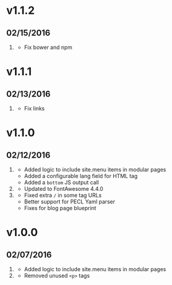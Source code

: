 # v1.1.2
## 02/15/2016

1. [](#bugfix)
    * Fix bower and npm

# v1.1.1
## 02/13/2016

1. [](#new)
    * Fix links

# v1.1.0
## 02/12/2016

1. [](#new)
    * Added logic to include site.menu items in modular pages
    * Added a configurable lang field for HTML tag
    * Added a `bottom` JS output call
1. [](#improved)
    * Updated to FontAwesome 4.4.0
1. [](#bugfix)
    * Fixed extra `/` in some tag URLs
    * Better support for PECL Yaml parser
    * Fixes for blog page blueprint

# v1.0.0
## 02/07/2016

1. [](#new)
    * Added logic to include site.menu items in modular pages
1. [](#improved)
    * Removed unused `<p>` tags
